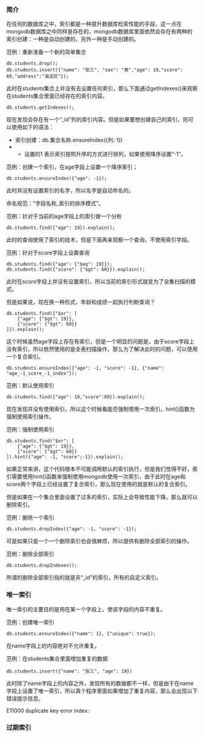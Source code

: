 ### 简介

在任何的数据库之中，索引都是一种提升数据库检索性能的手段，这一点在mongodb数据库之中同样是存在的，mongodb数据库里面依然会存在有两种的索引创建：一种是自动创建的，另外一种是手动创建的。

范例：重新准备一个新的简单集合

```
db.students.drop();
db.students.insert({"name": "张三", "sex": "男","age": 19,"score": 89,"address":"海淀区"});
```

此时在students集合上并没有去设置任何索引，那么下面通过getIndexes()来观察在students集合里面已经存在的索引内容。

```
db.students.getIndexes();
```

现在发现会存在有一个“_id”列的索引内容。但是如果要想创建自己的索引，则可以使用如下的语法：

- 索引创建：db.集合名称.ensureIndex({列: 1})
- - 设置的1 表示索引按照升序的方式进行排列，如果使用降序设置“-1”。

范例：创建一个索引，在age字段上设置一个降序索引；

```
db.students.ensureIndex({"age": -1});
```

此时并没有设置索引的名字，所以名字是自动命名的。

命名规范：“字段名称_索引的排序模式”。

范例：针对于当前的age字段上的索引做一个分析

```
db.students.find({"age": 19}).explain();
```

此时的查询使用了索引的技术，但是下面再来观察一个查询，不使用索引字段。

范例：针对于score字段上设置查询

```
db.students.find({"age": {"$eq": 19}});
db.students.find({"score": {"$gt": 60}}).explain();
```

此时在score字段上并没有设置索引，所以当前的索引形式就变为了全集扫描的模式。

但是如果说，现在换一种形式，年龄和成绩一起执行判断查询？

```
db.students.find({"$or": [
	{"age": {"$gt": 19}},
	{"score": {"$gt": 60}}
]}).explain();
```

这个时候虽然age字段上存在有索引，但是一个明显的问题是，由于score字段上没有索引，所以依然使用的是全表扫描操作，那么为了解决此时的问题，可以使用一个复合索引。

```
db.students.ensureIndex({"age": -1, "score": -1}, {"name": "age_-1_score_-1_index"});
```

范例：默认使用索引

```
db.students.find({"age": 19,"score":89}).explain();
```

现在发现并没有使用索引，所以这个时候看能否强制使用一次索引。hint()函数为强制使用索引操作。

范例：强制使用索引

```
db.students.find("$or": [
	{"age": {"$gt": 19}},
	{"score": {"$gt": 60}}
]).hint({"age": -1, "score";-1}).explain();
```

如果正常来讲，这个代码根本不可能调用默认的索引执行，但是我们觉得不好，索引需要使用hint()函数来强制使用mongodb使用一次索引，由于此时在age和score两个字段上已经设置了复合索引，那么现在使用的就是默认的复合索引。

但是如果在一个集合里面设置了过多的索引，实际上会导致性能下降，那么就可以删除索引。

范例：删除一个索引

```
db.students.dropIndex({"age": -1, "score": -1});
```

可是如果只是一个一个删除索引也会很麻烦，所以提供有删除全部索引的操作。

范例：删除全部索引

```
db.students.dropIndexes();
```

所谓的删除全部索引指的就是非“_id”的索引，所有的自定义索引。



### 唯一索引

唯一索引的主要目的是用在某一个字段上，使该字段的内容不重复。

范例：创建唯一索引

```
db.students.ensureIndex({"name": 1}, {"unique": true});
```

在name字段上的内容绝对不允许重复。

范例：在students集合里面增加重复的数据

```
db.students.insert({"name": "张三", "age": 19})
```

此时除了name字段上的内容之外，发现所有的数据都不一样，但是由于在name字段上设置了唯一索引，所以真个程序里面如果增加了重复内容，那么会出现以下错误提示信息。

E11000 duplicate key error index:



### 过期索引

